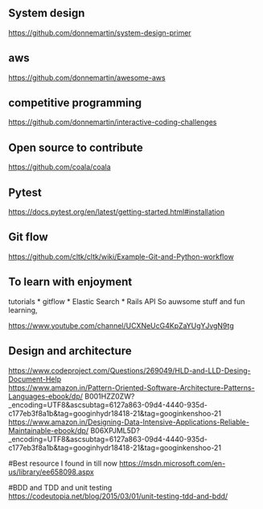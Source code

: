 ## System design 
https://github.com/donnemartin/system-design-primer

## aws
https://github.com/donnemartin/awesome-aws

## competitive programming
https://github.com/donnemartin/interactive-coding-challenges

## Open source to contribute
https://github.com/coala/coala

## Pytest 
https://docs.pytest.org/en/latest/getting-started.html#installation

## Git flow
https://github.com/cltk/cltk/wiki/Example-Git-and-Python-workflow

## To learn with enjoyment
tutorials
	* gitflow
	* Elastic Search
	* Rails API 
So auwsome stuff and fun learning,

https://www.youtube.com/channel/UCXNeUcG4KpZaYUgYJvgN9tg

## Design and architecture
https://www.codeproject.com/Questions/269049/HLD-and-LLD-Desing-Document-Help  
https://www.amazon.in/Pattern-Oriented-Software-Architecture-Patterns-Languages-ebook/dp/  B001HZZ0ZW?_encoding=UTF8&ascsubtag=6127a863-09d4-4440-935d-c177eb3f8a1b&tag=googinhydr18418-21&tag=googinkenshoo-21  
https://www.amazon.in/Designing-Data-Intensive-Applications-Reliable-Maintainable-ebook/dp/  B06XPJML5D?_encoding=UTF8&ascsubtag=6127a863-09d4-4440-935d-c177eb3f8a1b&tag=googinhydr18418-21&tag=googinkenshoo-21  

#Best resource I found in till now
https://msdn.microsoft.com/en-us/library/ee658098.aspx 

#BDD and TDD and unit testing
https://codeutopia.net/blog/2015/03/01/unit-testing-tdd-and-bdd/